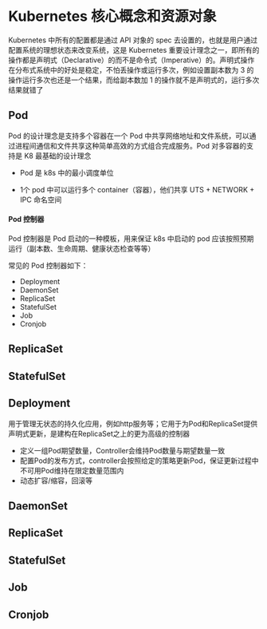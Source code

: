 # Kubernetes 核心概念和资源对象

Kubernetes 中所有的配置都是通过 API 对象的 spec 去设置的，也就是用户通过配置系统的理想状态来改变系统，这是  Kubernetes  重要设计理念之一，即所有的操作都是声明式（Declarative）的而不是命令式（Imperative）的。声明式操作在分布式系统中的好处是稳定，不怕丢操作或运行多次，例如设置副本数为 3 的操作运行多次也还是一个结果，而给副本数加 1 的操作就不是声明式的，运行多次结果就错了

## Pod

Pod 的设计理念是支持多个容器在一个 Pod 中共享网络地址和文件系统，可以通过进程间通信和文件共享这种简单高效的方式组合完成服务。Pod 对多容器的支持是 K8 最基础的设计理念

- Pod 是 k8s 中的最小调度单位

- 1个 pod 中可以运行多个 container（容器），他们共享 UTS + NETWORK + IPC 命名空间

#### Pod 控制器

Pod 控制器是 Pod 启动的一种模板，用来保证 k8s 中启动的 pod 应该按照预期运行（副本数、生命周期、健康状态检查等等）

常见的 Pod 控制器如下：

- Deployment
- DaemonSet
- ReplicaSet
- StatefulSet
- Job
- Cronjob

## ReplicaSet





## StatefulSet



## Deployment

用于管理无状态的持久化应用，例如http服务等；它用于为Pod和ReplicaSet提供声明式更新，是建构在ReplicaSet之上的更为高级的控制器

- 定义一组Pod期望数量，Controller会维持Pod数量与期望数量一致
- 配置Pod的发布方式，controller会按照给定的策略更新Pod，保证更新过程中不可用Pod维持在限定数量范围内
- 动态扩容/缩容，回滚等

## DaemonSet





## ReplicaSet





## StatefulSet





## Job





## Cronjob







